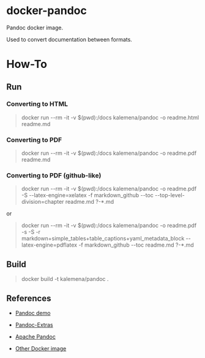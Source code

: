 # docker-pandoc

Pandoc docker image.

Used to convert documentation between formats.

# How-To

## Run

### Converting to HTML

> docker run --rm -it -v $(pwd):/docs kalemena/pandoc -o readme.html readme.md

### Converting to PDF

> docker run --rm -it -v $(pwd):/docs kalemena/pandoc -o readme.pdf readme.md

### Converting to PDF (github-like)

> docker run --rm -it -v $(pwd):/docs kalemena/pandoc -o readme.pdf -S --latex-engine=xelatex -f markdown_github --toc --top-level-division=chapter readme.md ?-*.md

or

> docker run --rm -it -v $(pwd):/docs kalemena/pandoc -o readme.pdf -s -S -r markdown+simple_tables+table_captions+yaml_metadata_block --latex-engine=pdflatex -f markdown_github --toc readme.md ?-*.md

## Build

> docker build -t kalemena/pandoc .

## References

* [Pandoc demo](http://pandoc.org/demos.html)

* [Pandoc-Extras](https://github.com/jgm/pandoc/wiki/Pandoc-Extras)
* [Apache Pandoc](https://github.com/chdemko/apache-pandoc)
* [Other Docker image](https://github.com/silvio/docker-pandoc)